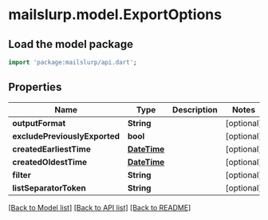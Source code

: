 # mailslurp.model.ExportOptions

## Load the model package
```dart
import 'package:mailslurp/api.dart';
```

## Properties
Name | Type | Description | Notes
------------ | ------------- | ------------- | -------------
**outputFormat** | **String** |  | [optional] 
**excludePreviouslyExported** | **bool** |  | [optional] 
**createdEarliestTime** | [**DateTime**](DateTime) |  | [optional] 
**createdOldestTime** | [**DateTime**](DateTime) |  | [optional] 
**filter** | **String** |  | [optional] 
**listSeparatorToken** | **String** |  | [optional] 

[[Back to Model list]](../README#documentation-for-models) [[Back to API list]](../README#documentation-for-api-endpoints) [[Back to README]](../README)


